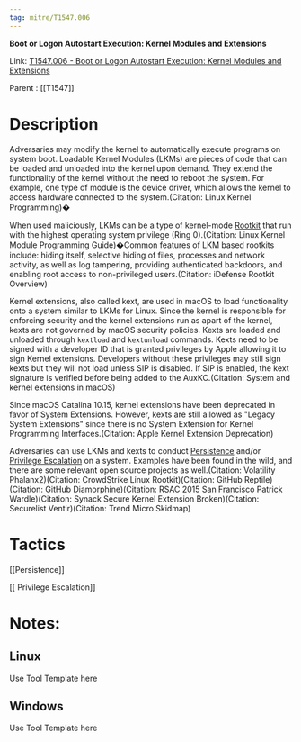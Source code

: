 ```yaml
---
tag: mitre/T1547.006
---
```


**Boot or Logon Autostart Execution: Kernel Modules and Extensions**

Link: [T1547.006 - Boot or Logon Autostart Execution: Kernel Modules and Extensions](https://attack.mitre.org/techniques/T1547/006)

Parent : [[T1547]]


# Description

Adversaries may modify the kernel to automatically execute programs on system boot. Loadable Kernel Modules (LKMs) are pieces of code that can be loaded and unloaded into the kernel upon demand. They extend the functionality of the kernel without the need to reboot the system. For example, one type of module is the device driver, which allows the kernel to access hardware connected to the system.(Citation: Linux Kernel Programming)�

When used maliciously, LKMs can be a type of kernel-mode [Rootkit](https://attack.mitre.org/techniques/T1014) that run with the highest operating system privilege (Ring 0).(Citation: Linux Kernel Module Programming Guide)�Common features of LKM based rootkits include: hiding itself, selective hiding of files, processes and network activity, as well as log tampering, providing authenticated backdoors, and enabling root access to non-privileged users.(Citation: iDefense Rootkit Overview)

Kernel extensions, also called kext, are used in macOS to load functionality onto a system similar to LKMs for Linux. Since the kernel is responsible for enforcing security and the kernel extensions run as apart of the kernel, kexts are not governed by macOS security policies. Kexts are loaded and unloaded through <code>kextload</code> and <code>kextunload</code> commands. Kexts need to be signed with a developer ID that is granted privileges by Apple allowing it to sign Kernel extensions. Developers without these privileges may still sign kexts but they will not load unless SIP is disabled. If SIP is enabled, the kext signature is verified before being added to the AuxKC.(Citation: System and kernel extensions in macOS)

Since macOS Catalina 10.15, kernel extensions have been deprecated in favor of System Extensions. However, kexts are still allowed as "Legacy System Extensions" since there is no System Extension for Kernel Programming Interfaces.(Citation: Apple Kernel Extension Deprecation)

Adversaries can use LKMs and kexts to conduct [Persistence](https://attack.mitre.org/tactics/TA0003) and/or [Privilege Escalation](https://attack.mitre.org/tactics/TA0004) on a system. Examples have been found in the wild, and there are some relevant open source projects as well.(Citation: Volatility Phalanx2)(Citation: CrowdStrike Linux Rootkit)(Citation: GitHub Reptile)(Citation: GitHub Diamorphine)(Citation: RSAC 2015 San Francisco Patrick Wardle)(Citation: Synack Secure Kernel Extension Broken)(Citation: Securelist Ventir)(Citation: Trend Micro Skidmap)

# Tactics


[[Persistence]]

[[ Privilege Escalation]]


# Notes:

## Linux

Use Tool Template here

## Windows

Use Tool Template here